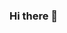 ### Hi there 👋

<img src="https://komarev.com/ghpvc/?username=ibrahimsn98" style="display: none;" />
